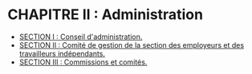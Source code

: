 # CHAPITRE II : Administration

- [SECTION I : Conseil d'administration.](section-i)
- [SECTION II : Comité de gestion de la section des employeurs et des travailleurs indépendants.](section-ii)
- [SECTION III : Commissions et comités.](section-iii)
